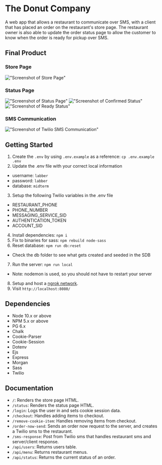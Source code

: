 The Donut Company
=========
A web app that allows a restaurant to communicate over SMS, with a client that has placed an order on the restaurant's store page. The restaurant owner is also able to update the order status page to allow the customer to know when the order is ready for pickup over SMS.

## Final Product

### Store Page
!["Screenshot of Store Page"]()

### Status Page
!["Screenshot of Status Page"]()
!["Screenshot of Confirmed Status"]()
!["Screenshot of Ready Status"]()

### SMS Communication
!["Screenshot of Twilio SMS Communication"]()

## Getting Started

1. Create the `.env` by using `.env.example` as a reference: `cp .env.example .env`
2. Update the .env file with your correct local information
  - username: `labber` 
  - password: `labber` 
  - database: `midterm`
3. Setup the following Twilio variables in the .env file
  - RESTAURANT_PHONE
  - PHONE_NUMBER
  - MESSAGING_SERVICE_SID
  - AUTHENTICATION_TOKEN
  - ACCOUNT_SID
4. Install dependencies: `npm i`
5. Fix to binaries for sass: `npm rebuild node-sass`
6. Reset database: `npm run db:reset`
  - Check the db folder to see what gets created and seeded in the SDB
7. Run the server: `npm run local`
  - Note: nodemon is used, so you should not have to restart your server
8. Setup and host a [ngrok network](https://ngrok.com/).
8. Visit `http://localhost:8080/`


## Dependencies

- Node 10.x or above
- NPM 5.x or above
- PG 6.x
- Chalk
- Cookie-Parser
- Cookie-Session
- Dotenv
- Ejs
- Express
- Morgan
- Sass
- Twilio


## Documentation

- `/`: Renders the store page HTML.
- `/status`: Renders the status page HTML.
- `/login`: Logs the user in and sets cookie session data.
- `/checkout`: Handles adding items to checkout.
- `/remove-cookie-item`: Handles removing items from checkout.
- `/order-now-send`: Sends an order now request to the server, and creates a Twilio sms to the restaurant.
- `/sms-response`: Post from Twilio sms that handles restaurant sms and server/client response.
- `/api/users`: Returns users table.
- `/api/menu`: Returns restaurant menus.
- `/api/status`: Returns the current status of an order.

